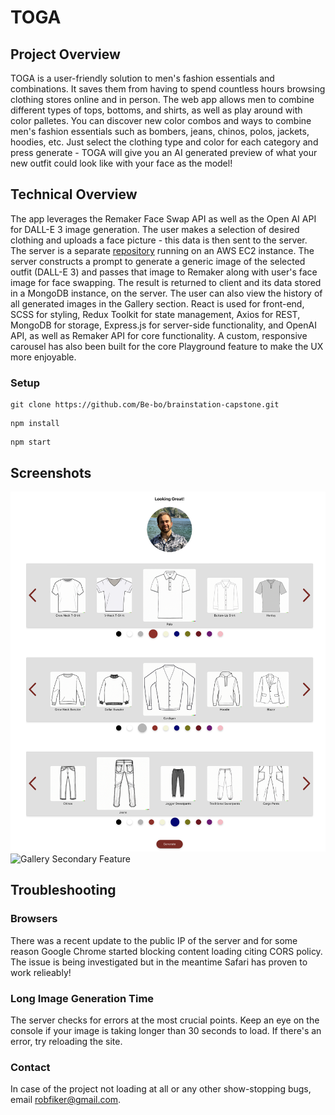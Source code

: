 # TOGA

## Project Overview

TOGA is a user-friendly solution to men's fashion essentials and combinations. It saves them from having to spend countless hours browsing clothing stores online and in person. The web app allows men to combine different types of tops, bottoms, and shirts, as well as play around with color palletes.
You can discover new color combos and ways to combine men's fashion essentials such as bombers, jeans, chinos, polos, jackets, hoodies, etc. Just select the clothing type and color for each category and press generate - TOGA will give you an AI generated preview of what your new outfit could look like with your face as the model!

## Technical Overview
The app leverages the Remaker Face Swap API as well as the Open AI API for DALL-E 3 image generation. The user makes a selection of desired clothing and uploads a face picture - this data is then sent to the server. The server is a separate [repository](https://github.com/Be-bo/brainstation-capstone-server) running on an AWS EC2 instance. The server constructs a prompt to generate a generic image of the selected outfit (DALL-E 3) and passes that image to Remaker along with user's face image for face swapping. The result is returned to client and its data stored in a MongoDB instance, on the server. The user can also view the history of all generated images in the Gallery section.
React is used for front-end, SCSS for styling, Redux Toolkit for state management, Axios for REST, MongoDB for storage, Express.js for server-side functionality, and OpenAI API, as well as Remaker API for core functionality. A custom, responsive carousel has also been built for the core Playground feature to make the UX more enjoyable.

### Setup

```
git clone https://github.com/Be-bo/brainstation-capstone.git
```

```
npm install
```

```
npm start
```

## Screenshots
![Playground Core Feature](./src/assets/playground.png)
![Gallery Secondary Feature](./src/assets/gallery.png)

## Troubleshooting

### Browsers
There was a recent update to the public IP of the server and for some reason Google Chrome started blocking content loading citing CORS policy. The issue is being investigated but in the meantime Safari has proven to work relieably!

### Long Image Generation Time
The server checks for errors at the most crucial points. Keep an eye on the console if your image is taking longer than 30 seconds to load. If there's an error, try reloading the site.

### Contact
In case of the project not loading at all or any other show-stopping bugs, email robfiker@gmail.com.